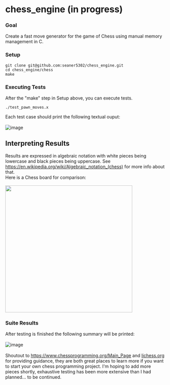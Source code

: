 # chess_engine (in progress)
### Goal
Create a fast move generator for the game of Chess using manual memory management in C.
### Setup
```
git clone git@github.com:seaner5302/chess_engine.git
cd chess_engine/chess
make
```
### Executing Tests
After the "make" step in Setup above, you can execute tests.
```
./test_pawn_moves.x
```
Each test case should print the following textual ouput:\
\
![image](https://github.com/user-attachments/assets/e7a3a60b-1cad-495c-a724-b826023b0591)
## Interpreting Results
Results are expressed in algebraic notation with white pieces being lowercase and black pieces being uppercase. See https://en.wikipedia.org/wiki/Algebraic_notation_(chess) for more info about that.\
Here is a Chess board for comparison:\
\
<img src="https://github.com/user-attachments/assets/40a0163b-7b64-41a8-8230-ed380f165a0c" width="400" height="400">
### Suite Results
After testing is finished the following summary will be printed:\
\
![image](https://github.com/user-attachments/assets/bc46562e-7c27-4568-96b2-d0bc68612626)\
\
Shoutout to https://www.chessprogramming.org/Main_Page and [lichess.org](https://lichess.org/) for providing guidance, they are both great places to learn more if you want to start your own chess programming project. I'm hoping to add more pieces shortly, exhaustive testing has been more extensive than I had planned... to be continued.
